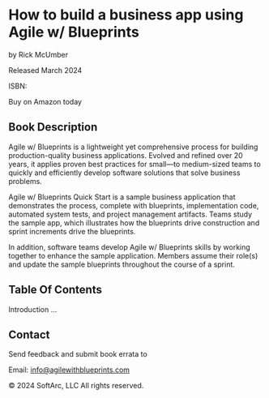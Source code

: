 # How to build a business app using Agile w/ Blueprints

by Rick McUmber

Released March 2024

ISBN:

Buy on Amazon today

## Book Description

Agile w/ Blueprints is a lightweight yet comprehensive process for building production-quality business applications.  Evolved and refined over 20 years, it applies proven best practices for small—to medium-sized teams to quickly and efficiently develop software solutions that solve business problems.

Agile w/ Blueprints Quick Start is a sample business application that demonstrates the process, complete with blueprints, implementation code, automated system tests, and project management artifacts. Teams study the sample app, which illustrates how the blueprints drive construction and sprint increments drive the blueprints. 

In addition, software teams develop Agile w/ Blueprints skills by working together to enhance the sample application. Members assume their role(s) and update the sample blueprints throughout the course of a sprint.

## Table Of Contents

Introduction
...

## Contact

Send feedback and submit book errata to 

Email: info@agilewithblueprints.com 

&copy; 2024 SoftArc, LLC All rights reserved.
